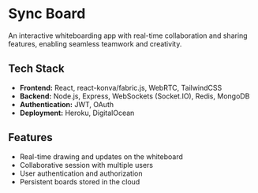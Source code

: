 # **Sync Board**

An interactive whiteboarding app with real-time collaboration and sharing features, enabling seamless teamwork and creativity.

## **Tech Stack**
- **Frontend:** React, react-konva/fabric.js, WebRTC, TailwindCSS
- **Backend:** Node.js, Express, WebSockets (Socket.IO), Redis, MongoDB
- **Authentication:** JWT, OAuth
- **Deployment:** Heroku, DigitalOcean

## **Features**
- Real-time drawing and updates on the whiteboard
- Collaborative session with multiple users
- User authentication and authorization
- Persistent boards stored in the cloud
